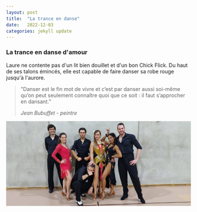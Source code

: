 ```yaml
---
layout: post
title:  "La trance en danse"
date:   2022-12-03 
categories: jekyll update
---
```


### La trance en danse d'amour

Laure ne contente pas d'un lit bien douillet et d'un bon Chick Flick. Du haut de ses talons émincés, elle est capable de faire danser sa robe rouge jusqu'à l'aurore.

> "Danser est le fin mot de vivre et c’est par danser aussi soi-même qu’on peut seulement connaître quoi que ce soit : il faut s’approcher en dansant.”
>  
> *Jean Bubuffet - peintre*

<img src="/images/20.jpg" alt="">
